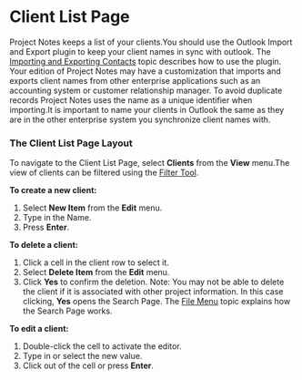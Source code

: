 # Client List Page

Project Notes keeps a list of your clients.You should use the Outlook Import and Export plugin to keep your client names in sync with outlook.  The [Importing and Exporting Contacts](../StandardPlugins/ImportingandExportingOutlookCont.md) topic describes how to use the plugin.  Your edition of Project Notes may have a customization that imports and exports client names from other enterprise applications such as an accounting system or customer relationship manager.  To avoid duplicate records Project Notes uses the name as a unique identifier when importing.It is important to name your clients in Outlook the same as they are in the other enterprise system you synchronize client names with.

### The Client List Page Layout
To navigate to the Client List Page, select **Clients** from the **View** menu.The view of clients can be filtered using the [Filter Tool](FilterTool.md).

**To create a new client:**

1. Select **New Item** from the **Edit** menu.
2. Type in the Name.
3. Press **Enter**.

**To delete a client:**

1. Click a cell in the client row to select it.
2. Select **Delete Item** from the **Edit** menu.
3. Click **Yes** to confirm the deletion. Note: You may not be able to delete the client if it is associated with other project information. In this case clicking, **Yes** opens the Search Page.  The [File Menu](FileMenu.md) topic explains how the Search Page works.

**To edit a client:**

1. Double-click the cell to activate the editor.
2. Type in or select the new value.
3. Click out of the cell or press **Enter**.
